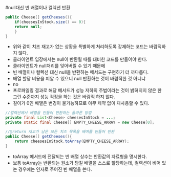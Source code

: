 #null대신 빈 배열이나 컬렉션 반환

````java
public Cheese[] getCheeses(){
	if(cheesesInStock.size() == 0){
	return null;
	}
}
````
- 위와 같이 치즈 재고가 없는 상황을 특별하게 처리하도록 강제하는 코드는 바람직하지 않다.
- 클라이언트 입장에서는 null이 반환될 때를 대비한 코드를 만들어야 한다.
- 클라이언트가 null처리를 잊어버릴 수 있기 때문에
- 빈 배열이나 컬렉션 대신 null을 반환하는 메서드는 구현하기 더 까다롭다.
- 배열 할당 비용을 피알 수 있으니 null 반환하는 것이 바람직한 것 아니냐
 - no
 - 프로파일링 결과로 해당 메서드가 성능 저하의 주범이라는 것이 밝혀지지 않은 한 그런 수준까지 성능 걱정을 하는 것은 바람직 하지 않다.
 - 길이가 0인 배열은 변경이 불가능하므로 아무 제약 없이 재사용할 수 있다.
````java
//컬렉션에서 배열을 만들어 반환하는 올바른 방법
private final List<Cheese> cheesesInStock = ...;
private static final Cheese[] EMPTY_CHEESE_ARRAY = new Cheese[0];

//@return 재고가 남은 모든 치즈 목록을 배여롤 만들어 반환
public Cheese[] getCheeses(){
	return cheesesInStock.toArray(EMPTY_CHEESE_ARRAY);
}
````
- toArray 메서드에 전달되는 빈 배열 상수는 반환값의 자료형을 명시한다.
- 보통 toArray는 반환되는 원소가 담길 배열을 스스로 할당하는데, 컬렉션이 비어 있는 경우에는 인자로 주어진 빈 배열을 쓴다.